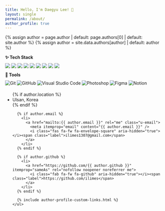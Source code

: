 ```yaml
---
title: Hello, I'm Daegyu Lee! 👋
layout: single
permalink: /about/
author_profile: true
---
```


{% assign author = page.author | default: page.authors[0] | default: site.author %}
{% assign author = site.data.authors[author] | default: author %}

<div itemscope itemtype="https://schema.org/Person" class="h-card">
  <div style="margin-bottom: 20px;">
    <div style="margin-bottom: 10px; font-weight: bold;">✨ Tech Stack</div>
    <div>
        <a><img src="https://img.shields.io/badge/Javascript-000000?style=flat-square&logo=javascript&logoColor=#F7DF1E"/></a>
        <a><img src="https://img.shields.io/badge/TypeScript-000000?style=flat-square&logo=Typescript&logoColor=#3178C6"/></a>
        <a><img src="https://img.shields.io/badge/React-000000?style=flat-square&logo=React&logoColor=#61DAFB"/></a>
        <a><img src="https://img.shields.io/badge/Next.js-000000?style=flat-square&logo=Next.js&logoColor=#8ED500"/></a>
        <a><img src="https://img.shields.io/badge/ReactQuery-000000?style=flat-square&logo=ReactQuery&logoColor=#3178C6"/></a>
        <a><img src="https://img.shields.io/badge/NoesJS-000000?style=flat-square&logo=Node.JS&logoColor=#61DAFB"/></a>
        <a><img src="https://img.shields.io/badge/Spring-000000?style=flat-square&logo=Spring&logoColor=#61DAFB"/></a>
        <a><img src="https://img.shields.io/badge/HTML5-000000?style=flat-square&logo=HTML5&logoColor=#61DAFB"/></a>
        <a><img src="https://img.shields.io/badge/CSS3-000000?style=flat-square&logo=CSS3&logoColor=#1572B6"/></a>
    </div>
    <div style="margin: 10px 0; font-weight: bold;">🔨 Tools</div>
    <div>
        <a><img alt="Git" src="https://img.shields.io/badge/Git-000000?logo=Git&logoColor=white" /></a>
        <a><img alt="GitHub" src="https://img.shields.io/badge/Github-000000?logo=GitHub&logoColor=white" /></a>
        <a><img alt="Visual Studio Code" src="https://img.shields.io/badge/Visual%20Studio%20Code-000000?logo=visual-studio-code&logoColor=0078d7" /></a>
        <a><img alt="Photoshop" src="https://img.shields.io/badge/Photoshop-000000?logo=Adobe-Photoshop&logoColor=0078d7"/></a>
        <a><img alt="Figma" src="https://img.shields.io/badge/Figma-000000?logo=Figma&logoColor=pink" /></a>
        <a><img alt="Notion" src="https://img.shields.io/badge/Notion-000000?logo=Notion&logoColor=white" /></a>
    </div>
  </div>

  <div class="author__urls-wrapper">
    <ul class="author__urls social-icons">
      {% if author.location %}
        <li itemprop="homeLocation" itemscope itemtype="https://schema.org/Place">
          <i class="fas fa-fw fa-map-marker-alt" aria-hidden="true"></i> <span itemprop="name" class="p-locality">Ulsan, Korea</span>
        </li>
      {% endif %}

      {% if author.email %}
        <li>
          <a href="mailto:{{ author.email }}" rel="me" class="u-email">
            <meta itemprop="email" content="{{ author.email }}" />
            <i class="fas fa-fw fa-envelope-square" aria-hidden="true"></i><span class="label">ilimes1307@gmail.com</span>
          </a>
        </li>
      {% endif %}

      {% if author.github %}
        <li>
          <a href="https://github.com/{{ author.github }}" itemprop="sameAs" rel="nofollow noopener noreferrer me">
            <i class="fab fa-fw fa-github" aria-hidden="true"></i><span class="label">https://github.com/ilimes</span>
          </a>
        </li>
      {% endif %}

      {% include author-profile-custom-links.html %}
    </ul>

  </div>
</div>
